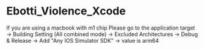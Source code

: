 # Ebotti_Violence_Xcode

If you are using a macbook with m1 chip 
Please go to the application target -> Building Setting (All combined mode) -> Excluded Architectures -> Debug & Release -> Add "Any IOS Simulator SDK" -> value is arm64

